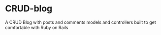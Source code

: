 # CRUD-blog
A CRUD Blog with posts and comments models and controllers built to get comfortable with Ruby on Rails


